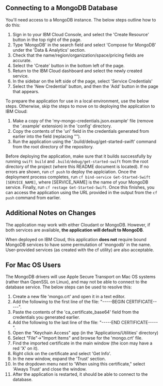 ## Connecting to a MongoDB Database

You'll need access to a MongoDB instance. The below steps outline how to do this:

1. Sign in to your IBM Cloud Console, and select the 'Create Resource' button in the top right of the page.
2. Type 'MongoDB' in the search field and select 'Compose for MongoDB' under the 'Data & Analytics' section.
3. Check that the name/region/organization/space/pricing fields are accurate.
4. Select the 'Create' button in the bottom left of the page.
5. Return to the IBM Cloud dashboard and select the newly created service.
6. In the sidebar on the left side of the page, select 'Service Credentials'
7. Select the 'New Credential' button, and then the 'Add' button in the page that appears.

To prepare the application for use in a local environment, use the below steps. Otherwise, skip the steps to move on to deploying the application to IBM Cloud:

1. Make a copy of the 'my-mongo-credentials.json.example' file (remove the '.example' extension) in the 'config' directory.
2. Copy the contents of the 'uri' field in the credentials generated from earlier into the field (replacing "<uri>").
3. Run the application using the '.build/debug/get-started-swift' command from the root directory of the repository.

Before deploying the application, make sure that it builds successfully by running `swift build` and `.build/debug/get-started-swift` from the root directory of the project (where this README document is located). If no errors are shown, run `cf push` to deploy the applciation. Once the deployment process completes, run `cf bind-service Get-Started-Swift [SERVICE_NAME]`, where [SERVICE_NAME] is the name of your MongoDB service. Finally, run `cf restage Get-Started-Swift`. Once this finishes, you can access the application using the URL provided in the output from the `cf push` command from earlier.

## Additional Notes on Changes

The application may work with either Cloudant or MongoDB. However, if both services are available, **the application will default to MongoDB**.

When deployed on IBM Cloud, this application **does not** require bound MongoDB services to have some permutation of 'mongodb' in the name. User-provided services (as created with the cf utility) are also acceptable.

## For Mac OS Users

The MongoDB drivers will use Apple Secure Transport on Mac OS systems (rather than OpenSSL on Linux), and may not be able to connect to the database service. The below steps can be used to resolve this:

1. Create a new file 'mongo.crt' and open it in a text editor.
2. Add the following to the first line of the file: "-----BEGIN CERTIFICATE-----".
3. Paste the contents of the 'ca_certificate_base64' field from the credentials you generated earlier.
4. Add the following to the last line of the file: "-----END CERTIFICATE-----".
5. Open the "Keychain Access" app (in the 'Applications/Utilities' directory)
6. Select "File"->"Import Items" and browse for the 'mongo.crt' file.
7. Find the imported certificate in the main window (the icon may have a red 'X' on it).
8. Right click on the certificate and select 'Get Info'.
9. In the new window, expand the 'Trust' section.
10. In the dropdown menu next to 'When using this certificate," select 'Always Trust' and close the window.
11. After the application is restarted, it should be able to connect to the database.
